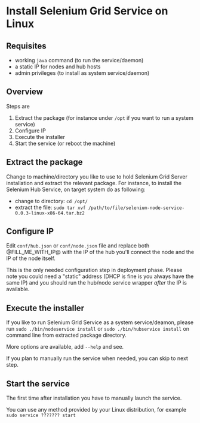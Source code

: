Install Selenium Grid Service on Linux
======================================

Requisites
----------

- working `java` command (to run the service/daemon)
- a static IP for nodes and hub hosts
- admin privileges (to install as system service/daemon)

Overview
--------

Steps are

1. Extract the package (for instance under `/opt` if you want to run a system service)
1. Configure IP
1. Execute the installer
1. Start the service (or reboot the machine)

Extract the package
-------------------

Change to machine/directory you like to use to hold Selenium Grid Server installation and extract the relevant package.
For instance, to install the Selenium Hub Service, on target system do as following:

- change to directory: 
    `cd /opt/`
- extract the file:
    `sudo tar xvf /path/to/file/selenium-node-service-0.0.3-linux-x86-64.tar.bz2`

Configure IP
----------------------------

Edit `conf/hub.json` or `conf/node.json` file and replace both @FILL_ME_WITH_IP@ with the IP of the hub you'll connect the node and the IP of the node itself.

This is the only needed configuration step in deployment phase. Please note you could need a "static" address (DHCP is fine is you always have the same IP) and you should run the hub/node service wrapper *after* the IP is available.

Execute the installer
---------------------

If you like to run Selenium Grid Service as a system service/deamon, please run `sudo ./bin/nodeservice install` or `sudo ./bin/hubservice install` on command line from extracted package directory.

More options are available, add `--help` and see.

If you plan to manually run the service when needed, you can skip to next step.

Start the service
-----------------

The first time after installation you have to manually launch the service.

You can use any method provided by your Linux distribution, for example `sudo service ??????? start`

